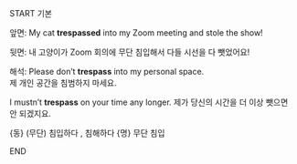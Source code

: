 START
기본

앞면:
My cat **trespassed** into my Zoom meeting and stole the show!

뒷면:
내 고양이가 Zoom 회의에 무단 침입해서 다들 시선을 다 뺏었어요!

해석:
Please don’t **trespass** into my personal space.  
제 개인 공간을 침범하지 마세요.

I mustn’t **trespass** on your time any longer. 
제가 당신의 시간을 더 이상 뺏으면 안 되겠지요.

{동} (무단) 침입하다 , 침해하다
{명} 무단 침입
<!--ID: 1743046682490-->
END
